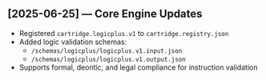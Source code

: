 ## [2025-06-25] — Core Engine Updates

- Registered `cartridge.logicplus.v1` to `cartridge.registry.json`
- Added logic validation schemas:
  - `/schemas/logicplus/logicplus.v1.input.json`
  - `/schemas/logicplus/logicplus.v1.output.json`
- Supports formal, deontic, and legal compliance for instruction validation
